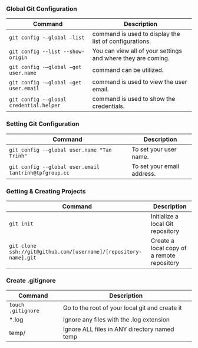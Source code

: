 ### Global Git Configuration
| Command                                 | Description                                                  |
|-----------------------------------------|--------------------------------------------------------------|
| `git config -–global –list`             | command is used to display the list of configurations.       |
| `git config --list --show-origin`       | You can view all of your settings and where they are coming. |
| `git config -–global –get user.name`    | command can be utilized.                                     |
| `git config -–global –get user.email`   | command is used to view the user email.                      |
| `git config -–global credential.helper` | command is used to show the credentials.                     |

### Setting Git Configuration
| Command                                               | Description                |
|-------------------------------------------------------|----------------------------|
| `git config --global user.name "Tan Trinh"`           | To set your user name.     |
| `git config --global user.email tantrinh@tpfgroup.cc` | To set your email address. |

### Getting & Creating Projects
| Command                                                           | Description                                |
|-------------------------------------------------------------------|--------------------------------------------|
| `git init`                                                        | Initialize a local Git repository          |
| `git clone ssh://git@github.com/[username]/[repository-name].git` | Create a local copy of a remote repository |

### Create .gitignore
| Command             | Description                                    |
|---------------------|------------------------------------------------|
| `touch .gitignore`  | Go to the root of your local git and create it |
| *.log               | Ignore any files with the .log extension       |
| temp/               | Ignore ALL files in ANY directory named temp   |